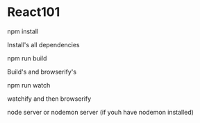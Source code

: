 # React101
npm install

Install's all dependencies

npm run build

Build's and browserify's

npm run watch

watchify and then browserify

node server or nodemon server (if youh have nodemon installed)
